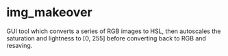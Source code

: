 # img_makeover
GUI tool which converts a series of RGB images to HSL, then autoscales the saturation and lightness to [0, 255] before converting back to RGB and resaving.
